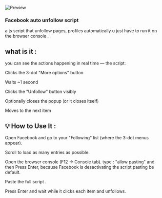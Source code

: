 ![Preview](https://www.globalts.com/images/easyblog_shared/January_2023/1-11-23/unfollow_FB_271583701_400.jpg)
### Facebook auto unfollow script
a js script that unfollow pages, profiles automatically u just have to run it on the browser console .

## what is it : 
you can see the actions happening in real time — the script:

Clicks the 3-dot "More options" button

Waits ~1 second

Clicks the "Unfollow" button visibly

Optionally closes the popup (or it closes itself)

Moves to the next item

## 💡 How to Use It : 

Open Facebook and go to your "Following" list (where the 3-dot menus appear).

Scroll to load as many entries as possible.

Open the browser console (F12 → Console tab).
type : "allow pasting" and then Press Enter, because Facebook is desactivating the script pasting be default.

Paste the full script .

Press Enter and wait while it clicks each item and unfollows.
